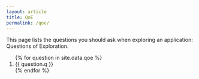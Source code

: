 ```yaml
---
layout: article
title: QoE
permalink: /qoe/
---
```


This page lists the questions you should ask when exploring an application: Questions of Exploration.

<ol>
{% for question in site.data.qoe %}
  <li>
      {{ question.q }}
  </li>
{% endfor %}
</ol>
